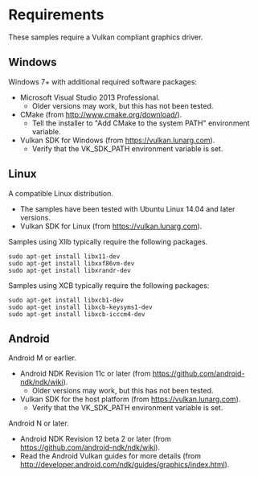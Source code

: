# Requirements

These samples require a Vulkan compliant graphics driver.

## Windows

Windows 7+ with additional required software packages:

- Microsoft Visual Studio 2013 Professional.
  - Older versions may work, but this has not been tested.
- CMake (from http://www.cmake.org/download/).
  - Tell the installer to "Add CMake to the system PATH" environment variable.
- Vulkan SDK for Windows (from https://vulkan.lunarg.com).
  - Verify that the VK_SDK_PATH environment variable is set.

## Linux

A compatible Linux distribution.

- The samples have been tested with Ubuntu Linux 14.04 and later versions.
- Vulkan SDK for Linux (from https://vulkan.lunarg.com).

Samples using Xlib typically require the following packages.
```
sudo apt-get install libx11-dev
sudo apt-get install libxxf86vm-dev
sudo apt-get install libxrandr-dev
```

Samples using XCB typically require the following packages:
```
sudo apt-get install libxcb1-dev
sudo apt-get install libxcb-keysyms1-dev
sudo apt-get install libxcb-icccm4-dev
```

## Android

Android M or earlier.

- Android NDK Revision 11c or later (from https://github.com/android-ndk/ndk/wiki).
  - Older versions may work, but this has not been tested.
- Vulkan SDK for the host platform (from https://vulkan.lunarg.com).
  - Verify that the VK_SDK_PATH environment variable is set.

Android N or later.

- Android NDK Revision 12 beta 2 or later (from https://github.com/android-ndk/ndk/wiki).
- Read the Android Vulkan guides for more details (from http://developer.android.com/ndk/guides/graphics/index.html).
